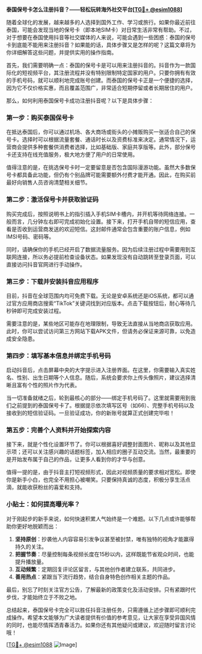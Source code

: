 **泰国保号卡怎么注册抖音？——轻松玩转海外社交平台[[TG💪+ @esim1088](https://t.me/s/esim1088)]**

随着全球化的发展，越来越多的人选择到国外工作、学习或旅行。如果你最近前往泰国，可能会发现当地的保号卡（即本地SIM卡）对日常生活非常有帮助。不过，对于想要在泰国使用抖音等社交媒体的人来说，可能会遇到一些困惑：泰国的保号卡到底能不能用来注册抖音？如果能的话，具体步骤又是怎样的呢？这篇文章将为你详细解答这些问题，并提供实用的操作指南。

首先，我们需要明确一点：泰国的保号卡是可以用来注册抖音的。抖音作为一款国际化的短视频平台，其注册流程并没有特别限制特定国家的用户。只要你拥有有效的手机号码，就可以顺利地完成账号创建。而泰国的保号卡正是一个便捷的选择，因为它不仅价格实惠，而且覆盖范围广，非常适合短期停留或者长期居住的用户。

那么，如何利用泰国保号卡成功注册抖音呢？以下是具体步骤：

### 第一步：购买泰国保号卡

在抵达泰国后，你可以通过机场、各大商场或街头的小摊贩购买一张适合自己的保号卡。选择时可以根据流量套餐、通话时长以及资费标准来决定。通常情况下，运营商会提供多种套餐供消费者选择，比如基础版、家庭共享版等。此外，部分保号卡还支持在线充值服务，极大地方便了用户的日常使用。

值得注意的是，在挑选保号卡时一定要留意是否包含国际漫游功能。虽然大多数保号卡都具备此功能，但仍有个别品牌可能需要额外付费才能开通。因此，在购买前最好向销售人员咨询清楚相关细节。

### 第二步：激活保号卡并获取验证码

购买完成后，按照说明书上的指引插入手机SIM卡槽内，并开机等待网络连接。一般而言，几分钟左右即可完成初始化设置。接下来，打开手机自带的短信应用，查看是否收到运营商发送的欢迎短信。这封邮件通常会包含重要的账户信息，例如IMSI号码、密码等。

同时，请确保你的手机已经开启了数据流量服务。因为后续注册过程中需要用到互联网连接，所以务必提前检查设备状态。如果发现没有自动跳转至登录页面，可以直接访问抖音官网进行手动操作。

### 第三步：下载并安装抖音应用程序

目前，抖音在全球范围内均可免费下载。无论是安卓系统还是iOS系统，都可以通过官方应用商店搜索“TikTok”关键词找到对应版本。点击下载按钮后，耐心等待几秒钟即可完成安装过程。

需要注意的是，某些地区可能存在地理限制，导致无法直接从当地商店获取应用。此时，你可以尝试访问第三方网站下载APK文件，但请务必保证来源可靠，以免造成安全隐患。

### 第四步：填写基本信息并绑定手机号码

启动抖音后，点击屏幕中央的大字提示进入注册界面。在这里，你需要输入真实姓名、性别、出生日期等个人信息。随后，系统会要求你上传头像照片，建议选择清晰且富有个性的照片作为代表。

当一切准备就绪之后，轮到最核心的部分——绑定手机号码了。这里就需要用到我们之前提到的泰国保号卡了。根据提示依次填写区号（如66）、完整手机号码以及接收到的短信验证码。一旦验证成功，你的新账号就算正式创建完毕啦！

### 第五步：完善个人资料并开始探索内容

接下来，就是个性化设置环节了。你可以根据喜好调整封面图片、昵称以及其他显示项；还可以关注感兴趣的话题标签，加入相应的圈子互动交流。当然，最重要的是开始发布属于自己的作品，让更多人看到你的才华与创意。

值得一提的是，由于抖音主打短视频形式，因此对视频质量的要求相对宽松。即使你是新手小白，也完全不用担心被嘲笑。只要保持真诚的态度，积极分享生活点滴，就能收获粉丝的喜爱和支持。

### 小贴士：如何提高曝光率？

对于刚起步的新手来说，如何快速积累人气始终是一个难题。以下几点或许能够帮助你更好地脱颖而出：

1. **坚持原创**：抄袭他人内容容易引发争议甚至被封禁，唯有独特的视角才能赢得持久的关注。
2. **把握节奏**：尽量控制每条视频长度在15秒以内，这样既能节省观众时间，也能提升播放量。
3. **互动频繁**：定期回复评论区留言，与其他创作者建立联系，共同进步。
4. **善用热点**：紧跟当下流行趋势，结合自身特色创作相关主题的作品。

最后，别忘了时刻关注官方公告，了解最新的政策变化及活动安排。只有紧跟时代步伐，才能始终立于不败之地。

总结起来，泰国保号卡完全可以胜任抖音注册任务，只需遵循上述步骤即可顺利完成操作。希望本文能够为广大读者提供有价值的参考意见，让大家在享受异国风情的同时，也能尽情挥洒青春活力。如果你还有其他疑问或建议，欢迎随时留言讨论哦！

[[TG💪+ @esim1088](https://t.me/s/esim1088) ![Image](https://i.postimg.cc/4NQfJmqS/Snipaste-2025-05-13-00-14-12.png)]
